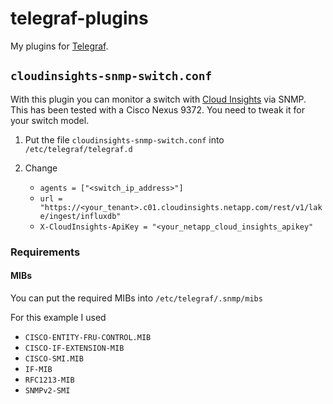 # telegraf-plugins

My plugins for [Telegraf](https://www.influxdata.com/time-series-platform/telegraf/).

## `cloudinsights-snmp-switch.conf`

With this plugin you can monitor a switch with [Cloud Insights](https://cloud.netapp.com/cloud-insights) via SNMP. This has been tested with a Cisco Nexus 9372. You need to tweak it for your switch model. 

1. Put the file `cloudinsights-snmp-switch.conf` into `/etc/telegraf/telegraf.d`

2. Change

    * `agents = ["<switch_ip_address>"]`
    * `url = "https://<your_tenant>.c01.cloudinsights.netapp.com/rest/v1/lake/ingest/influxdb"`
    * `X-CloudInsights-ApiKey = "<your_netapp_cloud_insights_apikey"`

### Requirements

#### MIBs

You can put the required MIBs into `/etc/telegraf/.snmp/mibs`

For this example I used

* `CISCO-ENTITY-FRU-CONTROL.MIB`
* `CISCO-IF-EXTENSION-MIB`
* `CISCO-SMI.MIB`
* `IF-MIB`
* `RFC1213-MIB`
* `SNMPv2-SMI`